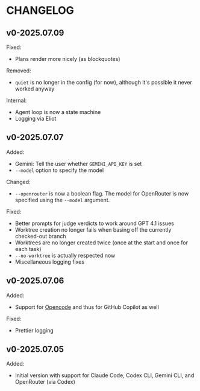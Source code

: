# CHANGELOG

## v0-2025.07.09

Fixed:
- Plans render more nicely (as blockquotes)

Removed:
- `quiet` is no longer in the config (for now), although it's possible it never worked anyway

Internal:
- Agent loop is now a state machine
- Logging via Eliot

## v0-2025.07.07

Added:
- Gemini: Tell the user whether `GEMINI_API_KEY` is set
- `--model` option to specify the model

Changed:
- `--openrouter` is now a boolean flag. The model for OpenRouter is now specified using the `--model` argument.

Fixed:
- Better prompts for judge verdicts to work around GPT 4.1 issues
- Worktree creation no longer fails when basing off the currently checked-out branch
- Worktrees are no longer created twice (once at the start and once for each task)
- `--no-worktree` is actually respected now
- Miscellaneous logging fixes

## v0-2025.07.06

Added:
- Support for [Opencode](https://opencode.ai) and thus for GitHub Copilot as well

Fixed:
- Prettier logging

## v0-2025.07.05

Added:
- Initial version with support for Claude Code, Codex CLI, Gemini CLI, and OpenRouter (via Codex)